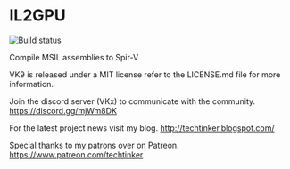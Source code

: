 # IL2GPU

[![Build status](https://ci.appveyor.com/api/projects/status/ywnff0i6o3r2nu1w?svg=true)](https://ci.appveyor.com/project/disks86/il2gpu)

Compile MSIL assemblies to Spir-V

VK9 is released under a MIT license refer to the LICENSE.md file for more information.

Join the discord server (VKx) to communicate with the community. https://discord.gg/mjWm8DK

For the latest project news visit my blog. http://techtinker.blogspot.com/

Special thanks to my patrons over on Patreon. https://www.patreon.com/techtinker
